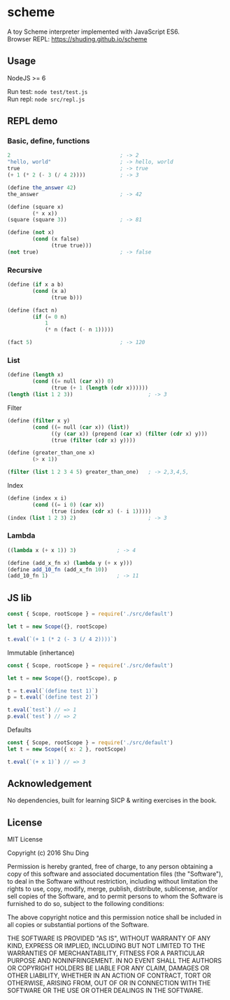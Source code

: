 # scheme

A toy Scheme interpreter implemented with JavaScript ES6.  
Browser REPL: https://shuding.github.io/scheme

## Usage

NodeJS >= 6

Run test: `node test/test.js`  
Run repl: `node src/repl.js`

## REPL demo

### Basic, define, functions
```scheme
2                                   ; -> 2
"hello, world"                      ; -> hello, world
true                                ; -> true
(+ 1 (* 2 (- 3 (/ 4 2))))           ; -> 3

(define the_answer 42)
the_answer                          ; -> 42

(define (square x)
        (* x x))
(square (square 3))                 ; -> 81

(define (not x)
        (cond (x false)
              (true true)))
(not true)                          ; -> false
```

### Recursive
```scheme
(define (if x a b)
        (cond (x a)
              (true b)))

(define (fact n)
        (if (= 0 n)
            1
            (* n (fact (- n 1)))))

(fact 5)                            ; -> 120
```

### List
```scheme
(define (length x)
        (cond ((= null (car x)) 0)
              (true (+ 1 (length (cdr x))))))
(length (list 1 2 3))                        ; -> 3
```

Filter
```scheme
(define (filter x y)
        (cond ((= null (car x)) (list))
              ((y (car x)) (prepend (car x) (filter (cdr x) y)))
              (true (filter (cdr x) y))))

(define (greater_than_one x)
        (> x 1))

(filter (list 1 2 3 4 5) greater_than_one)   ; -> 2,3,4,5,
```

Index
```scheme
(define (index x i)
        (cond ((= i 0) (car x))
              (true (index (cdr x) (- i 1)))))
(index (list 1 2 3) 2)                       ; -> 3
```

### Lambda
```scheme
((lambda x (+ x 1)) 3)             ; -> 4

(define (add_x_fn x) (lambda y (+ x y)))
(define add_10_fn (add_x_fn 10))
(add_10_fn 1)                      ; -> 11
```

## JS lib

```javascript
const { Scope, rootScope } = require('./src/default')

let t = new Scope({}, rootScope)

t.eval(`(+ 1 (* 2 (- 3 (/ 4 2))))`)
```

Immutable (inhertance)
```javascript
const { Scope, rootScope } = require('./src/default')

let t = new Scope({}, rootScope), p

t = t.eval(`(define test 1)`)
p = t.eval(`(define test 2)`)

t.eval(`test`) // => 1
p.eval(`test`) // => 2
```

Defaults
```javascript
const { Scope, rootScope } = require('./src/default')
let t = new Scope({ x: 2 }, rootScope)

t.eval(`(+ x 1)`) // => 3
```

## Acknowledgement
No dependencies, built for learning SICP & writing exercises in the book. 

## License

MIT License

Copyright (c) 2016 Shu Ding

Permission is hereby granted, free of charge, to any person obtaining a copy
of this software and associated documentation files (the "Software"), to deal
in the Software without restriction, including without limitation the rights
to use, copy, modify, merge, publish, distribute, sublicense, and/or sell
copies of the Software, and to permit persons to whom the Software is
furnished to do so, subject to the following conditions:

The above copyright notice and this permission notice shall be included in all
copies or substantial portions of the Software.

THE SOFTWARE IS PROVIDED "AS IS", WITHOUT WARRANTY OF ANY KIND, EXPRESS OR
IMPLIED, INCLUDING BUT NOT LIMITED TO THE WARRANTIES OF MERCHANTABILITY,
FITNESS FOR A PARTICULAR PURPOSE AND NONINFRINGEMENT. IN NO EVENT SHALL THE
AUTHORS OR COPYRIGHT HOLDERS BE LIABLE FOR ANY CLAIM, DAMAGES OR OTHER
LIABILITY, WHETHER IN AN ACTION OF CONTRACT, TORT OR OTHERWISE, ARISING FROM,
OUT OF OR IN CONNECTION WITH THE SOFTWARE OR THE USE OR OTHER DEALINGS IN THE
SOFTWARE.
